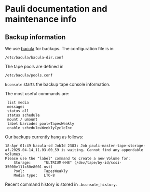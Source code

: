 # Pauli documentation and maintenance info

## Backup information

We use [bacula](https://www.bacula.org/) for backups. The configuration file is in

 `/etc/bacula/bacula-dir.conf`

The tape pools are defined in

  `/etc/bacula/pools.conf`

`bconsole` starts the backup tape console information.

The most useful commands are:

```
 list media
 messages
 status all
 status schedule
 mount / umount
 label barcodes pool=TapesWeakly
 enable schedule=WeeklyCycleInc
```


Our backups currently hang as follows:

```
18-Apr 01:49 bacula-sd JobId 2383: Job pauli-master-tape-storage-af.2025-04-14_11.03.00_59 is waiting. Cannot find any appendable volumes.
Please use the "label" command to create a new Volume for:
    Storage:      "ULTRIUM-HH8" (/dev/tape/by-id/scsi-35000e111c80e8001-nst)
    Pool:         TapesWeakly
    Media type:   LTO-8
```

Recent command history is stored in `.bconsole_history`.
